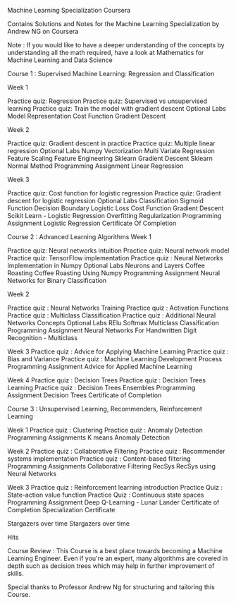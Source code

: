 Machine Learning Specialization Coursera

Contains Solutions and Notes for the Machine Learning Specialization by Andrew NG on Coursera

Note : If you would like to have a deeper understanding of the concepts by understanding all the math required, have a look at Mathematics for Machine Learning and Data Science

Course 1 : Supervised Machine Learning: Regression and Classification

Week 1

Practice quiz: Regression
Practice quiz: Supervised vs unsupervised learning
Practice quiz: Train the model with gradient descent
Optional Labs 
Model Representation
Cost Function
Gradient Descent


Week 2

Practice quiz: Gradient descent in practice
Practice quiz: Multiple linear regression
Optional Labs
Numpy Vectorization
Multi Variate Regression
Feature Scaling
Feature Engineering
Sklearn Gradient Descent
Sklearn Normal Method
Programming Assignment
Linear Regression

Week 3

Practice quiz: Cost function for logistic regression
Practice quiz: Gradient descent for logistic regression
Optional Labs
Classification
Sigmoid Function
Decision Boundary
Logistic Loss
Cost Function
Gradient Descent
Scikit Learn - Logistic Regression
Overfitting
Regularization
Programming Assignment
Logistic Regression
Certificate Of Completion

Course 2 : Advanced Learning Algorithms
Week 1

Practice quiz: Neural networks intuition
Practice quiz: Neural network model
Practice quiz: TensorFlow implementation
Practice quiz : Neural Networks Implementation in Numpy
Optional Labs
Neurons and Layers
Coffee Roasting
Coffee Roasting Using Numpy
Programming Assignment
Neural Networks for Binary Classification

Week 2

Practice quiz : Neural Networks Training
Practice quiz : Activation Functions
Practice quiz : Multiclass Classification
Practice quiz : Additional Neural Networks Concepts
Optional Labs
RElu
Softmax
Multiclass Classification
Programming Assignment
Neural Networks For Handwritten Digit Recognition - Multiclass

Week 3
Practice quiz : Advice for Applying Machine Learning
Practice quiz : Bias and Variance
Practice quiz : Machine Learning Development Process
Programming Assignment
Advice for Applied Machine Learning

Week 4
Practice quiz : Decision Trees
Practice quiz : Decision Trees Learning
Practice quiz : Decision Trees Ensembles
Programming Assignment
Decision Trees
Certificate of Completion

Course 3 : Unsupervised Learning, Recommenders, Reinforcement Learning

Week 1
Practice quiz : Clustering
Practice quiz : Anomaly Detection
Programming Assignments
K means
Anomaly Detection

Week 2
Practice quiz : Collaborative Filtering
Practice quiz : Recommender systems implementation
Practice quiz : Content-based filtering
Programming Assignments
Collaborative Filtering RecSys
RecSys using Neural Networks

Week 3
Practice quiz : Reinforcement learning introduction
Practice Quiz : State-action value function
Practice Quiz : Continuous state spaces
Programming Assignment
Deep Q-Learning - Lunar Lander
Certificate of Completion
Specialization Certificate


Stargazers over time
Stargazers over time

Hits

Course Review :
This Course is a best place towards becoming a Machine Learning Engineer. Even if you're an expert, many algorithms are covered in depth such as decision trees which may help in further improvement of skills.

Special thanks to Professor Andrew Ng for structuring and tailoring this Course.

